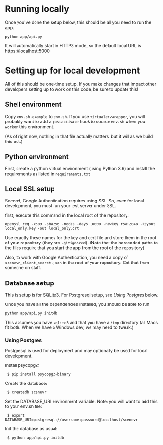 # Running locally

Once you've done the setup below, this should be all you need to run the app.

`python app/api.py`

It will automatically start in HTTPS mode, so the default local URL is https://localhost:5000


# Setting up for local development

All of this should be one-time setup. If you make changes that impact other developers setting up to work on this code, be sure to update this!

## Shell environment

Copy `env.sh.example` to `env.sh`. If you use `virtualenvwrapper`, you will probably want to add a `postactivate` hook to source `env.sh` when you `workon` this environment.

(As of right now, nothing in that file actually matters, but it will as we build this out.)

## Python environment

First, create a python virtual environment (using Python 3.6) and install the requirements as listed in `requirements.txt`

## Local SSL setup
Second, Google Authentication requires using SSL. So, even for local development, you must run your test server under SSL.

first, execute this command in the local root of the repository:

`openssl req -x509 -sha256 -nodes -days 10000 -newkey rsa:2048 -keyout local_only.key -out local_only.crt`

Use exactly these names for the key and cert file and store them in the root of your repository (they are `.gitignore`d).
(Note that the hardcoded paths to the files require that you start the app from the root of the repository)

Also, to work with Google Authentication, you need a copy of `scenevr_client_secret.json` in the root of your repository.
Get that from someone on staff.

## Database setup

This is setup is for SQLite3. For Postgresql setup, see *Using Postgres* below.

Once you have all the dependencies installed, you should be able to run

    python app/api.py initdb

This assumes you have `sqlite3` and that you have a `/tmp` directory  (all Macs fit both. When we have a Windows dev, we may need to tweak.)

### Using Postgres

Postgresql is used for deployment and may optionally be used for local development.

Install psycopg2:

```
 $ pip install psycopg2-binary
```

Create the database:

```
 $ createdb scenevr
```

Set the DATABASE_URI environment variable. Note: you will want to add this to your env.sh file:

```
 $ export DATABASE_URI=postgresql://username:password@localhost/scenevr
```

Init the database as usual:

```
 $ python app/api.py initdb
```
